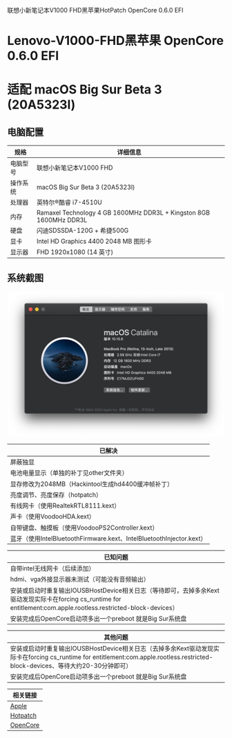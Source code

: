 联想小新笔记本V1000 FHD黑苹果HotPatch OpenCore 0.6.0 EFI
# Lenovo-V1000-FHD黑苹果 OpenCore 0.6.0 EFI

# 适配 macOS Big Sur Beta 3 (20A5323l)

## 电脑配置

| 规格     | 详细信息                                                     |
| -------- | ------------------------------------------------------------ |
| 电脑型号 | 联想小新笔记本V1000 FHD                                      |
| 操作系统 | macOS Big Sur Beta 3 (20A5323l)                              |
| 处理器   | 英特尔®酷睿 i7-4510U                                         |
| 内存     | Ramaxel Technology 4 GB 1600MHz DDR3L + Kingston 8GB 1600MHz DDR3L |
| 硬盘     | 闪迪SDSSDA-120G + 希捷500G                                   |
| 显卡     | Intel HD Graphics 4400 2048 MB 图形卡                        |
| 显示器   | FHD 1920x1080 (14 英寸)                                      |

## 系统截图

![0About](ScreenShot/p1.png)

| 已解决                                                       |
| ------------------------------------------------------------ |
| 屏蔽独显                                                     |
| 电池电量显示（单独的补丁见other文件夹）                      |
| 显存修改为2048MB（Hackintool生成hd4400缓冲帧补丁）           |
| 亮度调节、亮度保存（hotpatch）                               |
| 有线网卡（使用RealtekRTL8111.kext）                          |
| 声卡（使用VoodooHDA.kext）                                   |
| 自带键盘、触摸板（使用VoodooPS2Controller.kext）             |
| 蓝牙（使用IntelBluetoothFirmware.kext、IntelBluetoothInjector.kext） |

| 已知问题          |
| ------------------------- |
| 自带intel无线网卡（后续添加） |
| hdmi、vga外接显示器未测试（可能没有音频输出） |
| 安装或启动时重复输出IOUSBHostDevice相关日志（等待即可，去掉多余Kext驱动发现实际卡在forcing cs_runtime for entitlement:com.apple.rootless.restricted-block-devices） |
| 安装完成后OpenCore启动项多出一个preboot 就是Big Sur系统盘 |

| 其他问题        |
| ------------------------- |
| 安装或启动时重复输出IOUSBHostDevice相关日志（去掉多余Kext驱动发现实际卡在forcing cs_runtime for entitlement:com.apple.rootless.restricted-block-devices、等待大约20-30分钟即可） |
| 安装完成后OpenCore启动项多出一个preboot 就是Big Sur系统盘 |

| 相关链接                                                     |
| ------------------------------------------------------------ |
| [Apple](https://www.apple.com)                               |
| [Hotpatch](https://github.com/RehabMan/OS-X-Clover-Laptop-Config) |
| [OpenCore](https://github.com/acidanthera/OpenCorePkg)       |



